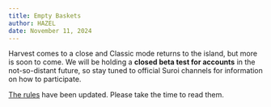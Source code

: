 ```yaml
---
title: Empty Baskets
author: HAZEL
date: November 11, 2024
---
```

Harvest comes to a close and Classic mode returns to the island, but more is soon to come. We will be holding a **closed beta test for accounts** in the not-so-distant future, so stay tuned to official Suroi channels for information on how to participate.

[The rules](/rules/) have been updated. Please take the time to read them.
